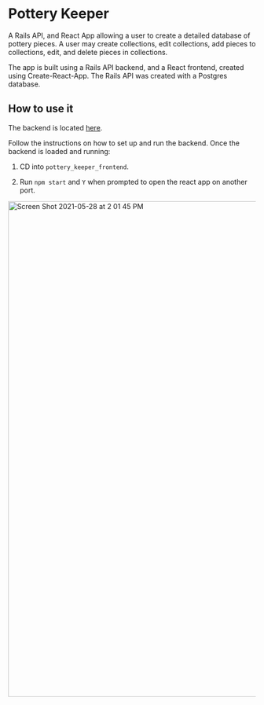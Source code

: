 
# Pottery Keeper
A Rails API, and React App allowing a user to create a detailed database of pottery pieces. A user may create collections, edit collections, add pieces to collections, edit, and delete pieces in collections. 

The app is built using a Rails API backend, and a React frontend, created using Create-React-App. The Rails API was created with a Postgres database.

## How to use it
The backend is located [here](https://github.com/dani8439/pottery_keeper_backend).

Follow the instructions on how to set up and run the backend. Once the backend is loaded and running:

1. CD into `pottery_keeper_frontend`.

2. Run `npm start` and `Y` when prompted to open the react app on another port. 

<img width="1009" alt="Screen Shot 2021-05-28 at 2 01 45 PM" src="https://user-images.githubusercontent.com/26771302/120026009-7656f080-bfbf-11eb-896d-ffa56dfeac53.png">
